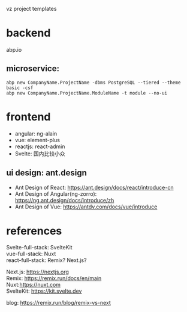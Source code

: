 vz project templates

# backend
abp.io

## microservice:

```
abp new CompanyName.ProjectName -dbms PostgreSQL --tiered --theme basic -csf
abp new CompanyName.ProjectName.ModuleName -t module --no-ui 
```

# frontend

 - angular: ng-alain
 - vue: element-plus
 - reactjs: react-admin 
 - Svelte: 国内比较小众


## ui design: ant.design

 - Ant Design of React: https://ant.design/docs/react/introduce-cn
 - Ant Design of Angular(ng-zorro): https://ng.ant.design/docs/introduce/zh
 - Ant Design of Vue: https://antdv.com/docs/vue/introduce

# references

Svelte-full-stack: SvelteKit  
vue-full-stack: Nuxt  
react-full-stack: Remix? Next.js?  

Next.js: https://nextjs.org  
Remix: https://remix.run/docs/en/main  
Nuxt:https://nuxt.com  
SvelteKit: https://kit.svelte.dev   

blog: https://remix.run/blog/remix-vs-next  

